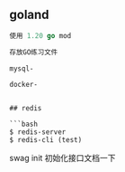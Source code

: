 ## goland 

```go
使用 1.20 go mod

存放GO练习文件
```

```
mysql-
```

```
docker-
```

```

## redis

```bash
$ redis-server
$ redis-cli (test)
```
swag init 初始化接口文档一下
```